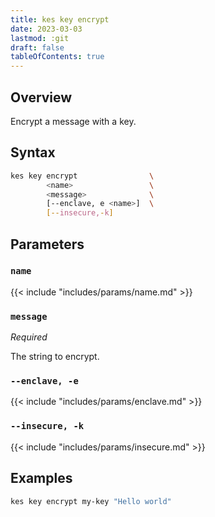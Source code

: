 ```yaml
---
title: kes key encrypt
date: 2023-03-03
lastmod: :git
draft: false
tableOfContents: true
---
```


## Overview

Encrypt a message with a key.

## Syntax

```sh
kes key encrypt                \
        <name>                 \
        <message>              \
        [--enclave, e <name>]  \
        [--insecure,-k]
```

## Parameters

### `name`

{{< include "includes/params/name.md" >}}

### `message`

_Required_

The string to encrypt.

### `--enclave, -e`

{{< include "includes/params/enclave.md" >}}

### `--insecure, -k`

{{< include "includes/params/insecure.md" >}}

## Examples

```sh {.copy}
kes key encrypt my-key "Hello world"
```